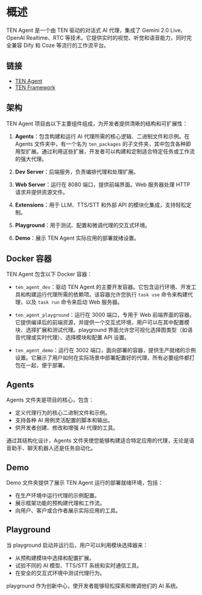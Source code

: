 # 概述

TEN Agent 是一个由 TEN 驱动的对话式 AI 代理，集成了 Gemini 2.0 Live、OpenAI Realtime、RTC 等技术。它提供实时的视觉、听觉和语音能力，同时完全兼容 Dify 和 Coze 等流行的工作流平台。

## 链接

- [TEN Agent](https://github.com/TEN-framework/TEN-Agent)
- [TEN Framework](https://github.com/TEN-framework/ten_framework)

## 架构

TEN Agent 项目由以下主要组件组成，为开发者提供清晰的结构和可扩展性：

1. **Agents**：包含构建和运行 AI 代理所需的核心逻辑、二进制文件和示例。在 Agents 文件夹中，有一个名为 `ten_packages` 的子文件夹，其中包含各种即用型扩展。通过利用这些扩展，开发者可以构建和定制适合特定任务或工作流的强大代理。

2. **Dev Server**：后端服务，负责编排代理和处理扩展。
3. **Web Server**：运行在 8080 端口，提供前端界面。Web 服务器处理 HTTP 请求并提供资源文件。
4. **Extensions**：用于 LLM、TTS/STT 和外部 API 的模块化集成，支持轻松定制。
5. **Playground**：用于测试、配置和微调代理的交互式环境。
6. **Demo**：展示 TEN Agent 实际应用的部署就绪设置。

## Docker 容器

TEN Agent 包含以下 Docker 容器：

- `ten_agent_dev`：驱动 TEN Agent 的主要开发容器。它包含运行环境、开发工具和构建运行代理所需的依赖项。该容器允许您执行 `task use` 命令来构建代理，以及 `task run` 命令来启动 Web 服务器。

- `ten_agent_playground`：运行在 3000 端口，专用于 Web 前端界面的容器。它提供编译后的前端资源，并提供一个交互式环境，用户可以在其中配置模块、选择扩展和测试代理。playground 界面允许您可视化选择图类型（如语音代理或实时代理）、选择模块和配置 API 设置。

- `ten_agent_demo`：运行在 3002 端口，面向部署的容器，提供生产就绪的示例设置。它展示了用户如何在实际场景中部署配置好的代理，所有必要组件都打包在一起，便于部署。

## Agents

Agents 文件夹是项目的核心，包含：

- 定义代理行为的核心二进制文件和示例。
- 支持各种 AI 用例灵活配置的脚本和输出。
- 供开发者创建、修改和增强 AI 代理的工具。

通过其结构化设计，Agents 文件夹使您能够构建适合特定应用的代理，无论是语音助手、聊天机器人还是任务自动化。

## Demo

Demo 文件夹提供了展示 TEN Agent 运行的部署就绪环境，包括：
- 在生产环境中运行代理的示例配置。
- 展示框架功能的预构建代理和工作流。
- 向用户、客户或合作者展示实际应用的工具。

## Playground

当 playground 启动并运行后，用户可以利用模块选择器来：
- 从预构建模块中选择和配置扩展。
- 试验不同的 AI 模型、TTS/STT 系统和实时通信工具。
- 在安全的交互式环境中测试代理行为。

playground 作为创新中心，使开发者能够轻松探索和微调他们的 AI 系统。
